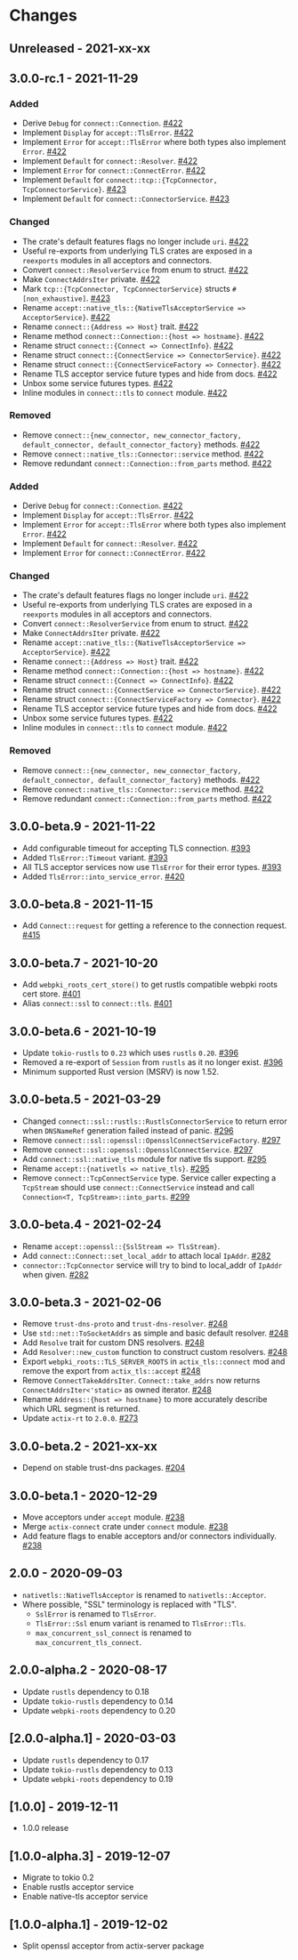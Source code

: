 # Changes

## Unreleased - 2021-xx-xx


## 3.0.0-rc.1 - 2021-11-29
### Added
* Derive `Debug` for `connect::Connection`. [#422]
* Implement `Display` for `accept::TlsError`. [#422]
* Implement `Error` for `accept::TlsError` where both types also implement `Error`. [#422]
* Implement `Default` for `connect::Resolver`. [#422]
* Implement `Error` for `connect::ConnectError`. [#422]
* Implement `Default` for `connect::tcp::{TcpConnector, TcpConnectorService}`. [#423]
* Implement `Default` for `connect::ConnectorService`. [#423]

### Changed
* The crate's default features flags no longer include `uri`. [#422]
* Useful re-exports from underlying TLS crates are exposed in a `reexports` modules in all acceptors and connectors.
* Convert `connect::ResolverService` from enum to struct. [#422]
* Make `ConnectAddrsIter` private. [#422]
* Mark `tcp::{TcpConnector, TcpConnectorService}` structs `#[non_exhaustive]`. [#423]
* Rename `accept::native_tls::{NativeTlsAcceptorService => AcceptorService}`. [#422]
* Rename `connect::{Address => Host}` trait. [#422]
* Rename method `connect::Connection::{host => hostname}`. [#422]
* Rename struct `connect::{Connect => ConnectInfo}`. [#422]
* Rename struct `connect::{ConnectService => ConnectorService}`. [#422]
* Rename struct `connect::{ConnectServiceFactory => Connector}`. [#422]
* Rename TLS acceptor service future types and hide from docs. [#422]
* Unbox some service futures types. [#422]
* Inline modules in `connect::tls` to `connect` module. [#422]

### Removed
* Remove `connect::{new_connector, new_connector_factory, default_connector, default_connector_factory}` methods. [#422]
* Remove `connect::native_tls::Connector::service` method. [#422]
* Remove redundant `connect::Connection::from_parts` method. [#422]

[#422]: https://github.com/actix/actix-net/pull/422
[#423]: https://github.com/actix/actix-net/pull/423


### Added
* Derive `Debug` for `connect::Connection`. [#422]
* Implement `Display` for `accept::TlsError`. [#422]
* Implement `Error` for `accept::TlsError` where both types also implement `Error`. [#422]
* Implement `Default` for `connect::Resolver`. [#422]
* Implement `Error` for `connect::ConnectError`. [#422]

### Changed
* The crate's default features flags no longer include `uri`. [#422]
* Useful re-exports from underlying TLS crates are exposed in a `reexports` modules in all acceptors and connectors.
* Convert `connect::ResolverService` from enum to struct. [#422]
* Make `ConnectAddrsIter` private. [#422]
* Rename `accept::native_tls::{NativeTlsAcceptorService => AcceptorService}`. [#422]
* Rename `connect::{Address => Host}` trait. [#422]
* Rename method `connect::Connection::{host => hostname}`. [#422]
* Rename struct `connect::{Connect => ConnectInfo}`. [#422]
* Rename struct `connect::{ConnectService => ConnectorService}`. [#422]
* Rename struct `connect::{ConnectServiceFactory => Connector}`. [#422]
* Rename TLS acceptor service future types and hide from docs. [#422]
* Unbox some service futures types. [#422]
* Inline modules in `connect::tls` to `connect` module. [#422]

### Removed
* Remove `connect::{new_connector, new_connector_factory, default_connector, default_connector_factory}` methods. [#422]
* Remove `connect::native_tls::Connector::service` method. [#422]
* Remove redundant `connect::Connection::from_parts` method. [#422]

[#422]: https://github.com/actix/actix-net/pull/422


## 3.0.0-beta.9 - 2021-11-22
* Add configurable timeout for accepting TLS connection. [#393]
* Added `TlsError::Timeout` variant. [#393]
* All TLS acceptor services now use `TlsError` for their error types. [#393]
* Added `TlsError::into_service_error`. [#420]

[#393]: https://github.com/actix/actix-net/pull/393
[#420]: https://github.com/actix/actix-net/pull/420


## 3.0.0-beta.8 - 2021-11-15
* Add `Connect::request` for getting a reference to the connection request. [#415]

[#415]: https://github.com/actix/actix-net/pull/415


## 3.0.0-beta.7 - 2021-10-20
* Add `webpki_roots_cert_store()` to get rustls compatible webpki roots cert store. [#401]
* Alias `connect::ssl` to `connect::tls`. [#401]

[#401]: https://github.com/actix/actix-net/pull/401


## 3.0.0-beta.6 - 2021-10-19
* Update `tokio-rustls` to `0.23` which uses `rustls` `0.20`. [#396]
* Removed a re-export of `Session` from `rustls` as it no longer exist. [#396]
* Minimum supported Rust version (MSRV) is now 1.52.

[#396]: https://github.com/actix/actix-net/pull/396


## 3.0.0-beta.5 - 2021-03-29
* Changed `connect::ssl::rustls::RustlsConnectorService` to return error when `DNSNameRef`
  generation failed instead of panic. [#296]
* Remove `connect::ssl::openssl::OpensslConnectServiceFactory`. [#297]
* Remove `connect::ssl::openssl::OpensslConnectService`. [#297]
* Add `connect::ssl::native_tls` module for native tls support. [#295]
* Rename `accept::{nativetls => native_tls}`. [#295]
* Remove `connect::TcpConnectService` type. Service caller expecting a `TcpStream` should use `connect::ConnectService` instead and call `Connection<T, TcpStream>::into_parts`. [#299]

[#295]: https://github.com/actix/actix-net/pull/295
[#296]: https://github.com/actix/actix-net/pull/296
[#297]: https://github.com/actix/actix-net/pull/297
[#299]: https://github.com/actix/actix-net/pull/299


## 3.0.0-beta.4 - 2021-02-24
* Rename `accept::openssl::{SslStream => TlsStream}`.
* Add `connect::Connect::set_local_addr` to attach local `IpAddr`. [#282]
* `connector::TcpConnector` service will try to bind to local_addr of `IpAddr` when given. [#282]

[#282]: https://github.com/actix/actix-net/pull/282


## 3.0.0-beta.3 - 2021-02-06
* Remove `trust-dns-proto` and `trust-dns-resolver`. [#248]
* Use `std::net::ToSocketAddrs` as simple and basic default resolver. [#248]
* Add `Resolve` trait for custom DNS resolvers. [#248]
* Add `Resolver::new_custom` function to construct custom resolvers. [#248]
* Export `webpki_roots::TLS_SERVER_ROOTS` in `actix_tls::connect` mod and remove
  the export from `actix_tls::accept` [#248]
* Remove `ConnectTakeAddrsIter`. `Connect::take_addrs` now returns `ConnectAddrsIter<'static>`
  as owned iterator. [#248]
* Rename `Address::{host => hostname}` to more accurately describe which URL segment is returned.
* Update `actix-rt` to `2.0.0`. [#273]

[#248]: https://github.com/actix/actix-net/pull/248
[#273]: https://github.com/actix/actix-net/pull/273


## 3.0.0-beta.2 - 2021-xx-xx
* Depend on stable trust-dns packages. [#204]

[#204]: https://github.com/actix/actix-net/pull/204


## 3.0.0-beta.1 - 2020-12-29
* Move acceptors under `accept` module. [#238]
* Merge `actix-connect` crate under `connect` module. [#238]
* Add feature flags to enable acceptors and/or connectors individually. [#238]

[#238]: https://github.com/actix/actix-net/pull/238


## 2.0.0 - 2020-09-03
* `nativetls::NativeTlsAcceptor` is renamed to `nativetls::Acceptor`.
* Where possible, "SSL" terminology is replaced with "TLS".
    * `SslError` is renamed to `TlsError`.
    * `TlsError::Ssl` enum variant is renamed to `TlsError::Tls`.
    * `max_concurrent_ssl_connect` is renamed to `max_concurrent_tls_connect`.


## 2.0.0-alpha.2 - 2020-08-17
* Update `rustls` dependency to 0.18
* Update `tokio-rustls` dependency to 0.14
* Update `webpki-roots` dependency to 0.20


## [2.0.0-alpha.1] - 2020-03-03
* Update `rustls` dependency to 0.17
* Update `tokio-rustls` dependency to 0.13
* Update `webpki-roots` dependency to 0.19


## [1.0.0] - 2019-12-11
* 1.0.0 release


## [1.0.0-alpha.3] - 2019-12-07
* Migrate to tokio 0.2
* Enable rustls acceptor service
* Enable native-tls acceptor service


## [1.0.0-alpha.1] - 2019-12-02
* Split openssl acceptor from actix-server package
